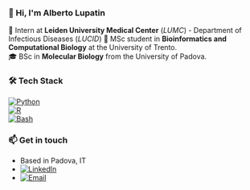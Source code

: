 ### 👋 Hi, I'm Alberto Lupatin  

🧫 Intern at **Leiden University Medical Center** (*LUMC*) - Department of Infectious Diseases (*LUCID*)
🔬 MSc student in **Bioinformatics and Computational Biology** at the University of Trento.  
🎓 BSc in **Molecular Biology** from the University of Padova.  

### 🛠️ Tech Stack  
[![Python](https://img.shields.io/badge/-Python-3776AB?style=flat-square&logo=python&logoColor=white)](https://www.python.org/)  
[![R](https://img.shields.io/badge/-R-276DC3?style=flat-square&logo=r&logoColor=white)](https://www.r-project.org/)  
[![Bash](https://img.shields.io/badge/-Bash-4EAA25?style=flat-square&logo=gnu-bash&logoColor=white)](https://www.gnu.org/software/bash/) 

### 📫 **Get in touch**
* Based in Padova, IT
* [![LinkedIn](https://img.shields.io/badge/-LinkedIn-0A66C2?style=flat-square&logo=linkedin&logoColor=white)](https://www.linkedin.com/in/alberto-lupatin-761697290/)  
* [![Email](https://img.shields.io/badge/-Email-D14836?style=flat-square&logo=gmail&logoColor=white)](albylupatin2000@gmail.com)  
